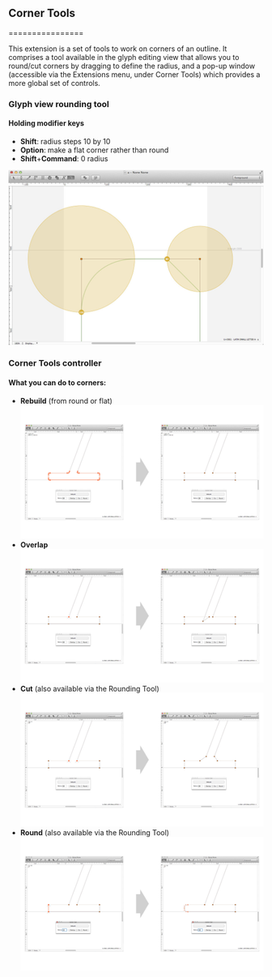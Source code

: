 ## Corner Tools
================

This extension is a set of tools to work on corners of an outline. It comprises a tool available in the glyph editing view that allows you to round/cut corners by dragging to define the radius, and a pop-up window (accessible via the Extensions menu, under Corner Tools) which provides a more global set of controls.

### Glyph view rounding tool

#### Holding modifier keys
+ **Shift**: radius steps 10 by 10
+ **Option**: make a flat corner rather than round
+ **Shift**+**Command**: 0 radius

![alt tag](images/cornerTools-RoundingTool.png)

### Corner Tools controller

#### What you can do to corners:
+ **Rebuild** (from round or flat)
![alt tag](images/cornerTools-rebuild.jpg)
+ **Overlap**
![alt tag](images/cornerTools-overlap.jpg)
+ **Cut** (also available via the Rounding Tool)
![alt tag](images/cornerTools-cut.jpg)
+ **Round** (also available via the Rounding Tool)
![alt tag](images/cornerTools-round.jpg)

